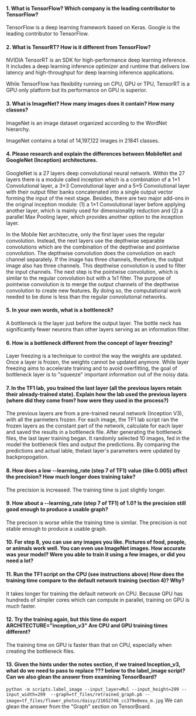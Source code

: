 #### 1. What is TensorFlow? Which company is the leading contributor to TensorFlow?
TensorFlow is a deep learning framework based on Keras. Google is the leading contributor to TensorFlow.

#### 2. What is TensorRT? How is it different from TensorFlow?
NVIDIA TensorRT is an SDK for high-performance deep learning inference. It includes a deep learning inference optimizer and runtime that delivers low latency and high-throughput for deep learning inference applications. 

While TensorFlow has flexibility running on CPU, GPU or TPU, TensorRT is a GPU only platform but its performance on GPU is superior. 

#### 3. What is ImageNet? How many images does it contain? How many classes?
ImageNet is an image dataset organized according to the WordNet hierarchy. 

ImageNet contains a total of 14,197,122 images in 21841 classes.

#### 4. Please research and explain the differences between MobileNet and GoogleNet (Inception) architectures.
GoogleNet is a 27 layers deep convolutional neural network. Within the 27 layers there is a module called inception which is a combination of a 1×1 Convolutional layer, a 3×3 Convolutional layer and a 5×5 Convolutional layer with their output filter banks concatenated into a single output vector forming the input of the next stage. Besides, there are two major add-ons in the original inception module: (1) a 1×1 Convolutional layer before applying another layer, which is mainly used for dimensionality reduction and (2) a parallel Max Pooling layer, which provides another option to the inception layer.

In the Mobile Net architecutre, only the first layer uses the regular convolution. Instead, the next layers use the depthwise separable convolutions which are the combination of the depthwise and pointwise convolution. The depthwise convolution does the convolution on each channel separately. If the image has three channels, therefore, the output image also has three channels. This depthwise convolution is used to filter the input channels. The next step is the pointwise convolution, which is similar to the regular convolution but with a 1x1 filter. The purpose of pointwise convolution is to merge the output channels of the depthwise convolution to create new features. By doing so, the computational work needed to be done is less than the regular convolutional networks.

#### 5. In your own words, what is a bottleneck?
A bottleneck is the layer just before the output layer. The bottle neck has significantly fewer neurons than other layers serving as an information filter.

#### 6. How is a bottleneck different from the concept of layer freezing?
Layer freezing is a technique to control the way the weights are updated. Once a layer is frozen, the weights cannot be updated anymore. While layer freezing aims to accelerate training and to avoid overfitting, the goal of bottleneck layer is to "squeeze" important information out of the noisy data. 

#### 7. In the TF1 lab, you trained the last layer (all the previous layers retain their already-trained state). Explain how the lab used the previous layers (where did they come from? how were they used in the process?)
The previous layers are from a pre-trained neural network (Inception V3), with all the parmeters frozen. For each image, the TF1 lab script ran the frozen layers as the constant part of the network, calculate for each layer and saved the results in a bottleneck file. After generating the bottleneck files, the last layer training began. It randomly selected 10 images, fed in the model the bottleneck files and output the predictions. By comparing the predictions and actual lable, thelast layer's parameters were updated by backpropogation. 

#### 8. How does a low --learning_rate (step 7 of TF1) value (like 0.005) affect the precision? How much longer does training take?
The precision is increased. The training time is just slightly longer. 

#### 9. How about a --learning_rate (step 7 of TF1) of 1.0? Is the precision still good enough to produce a usable graph?
The precison is worse while the training time is similar. The precision is not stable enough to produce a usable graph.


#### 10. For step 8, you can use any images you like. Pictures of food, people, or animals work well. You can even use ImageNet images. How accurate was your model? Were you able to train it using a few images, or did you need a lot?


#### 11. Run the TF1 script on the CPU (see instructions above) How does the training time compare to the default network training (section 4)? Why?
It takes longer for training the default network on CPU. Because GPU has hundreds of simpler cores which can compute in parallel, training on GPU is much faster.

#### 12. Try the training again, but this time do export ARCHITECTURE="inception_v3" Are CPU and GPU training times different?
The training time on GPU is faster than that on CPU, especially when creating the bottleneck files.

#### 13. Given the hints under the notes section, if we trained Inception_v3, what do we need to pass to replace ??? below to the label_image script? Can we also glean the answer from examining TensorBoard?
```python -m scripts.label_image --input_layer=Mul --input_height=299 --input_width=299  --graph=tf_files/retrained_graph.pb --image=tf_files/flower_photos/daisy/21652746_cc379e0eea_m.jpg```
We can glean the answer from the "Graph" section on TensorBoard.
